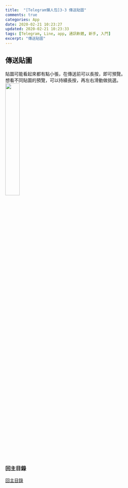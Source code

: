 ```yaml
---
title:  "[Telegram懶人包]3-3 傳送貼圖"
comments: true
categories: App
date: 2020-02-21 10:23:27
updated: 2020-02-21 10:23:33
tags: [Telegram, Line, app, 通訊軟體, 新手, 入門]
excerpt: "傳送貼圖"
---
```


## 傳送貼圖
貼圖可能看起來都有點小張，在傳送前可以長按，即可預覽。  
想看不同貼圖的預覽，可以持續長按，再左右滑動做挑選。  
<img src="/assets/posts_img/Telegram懶人包/Ep3私訊篇/assets/3_3_send_sticker.PNG" width="30%">   

### 回主目錄
[回主目錄](https://hanc1027.github.io/2020/02/21/App/Telegram懶人包/2020-04-29-Telegram新手懶人包/)